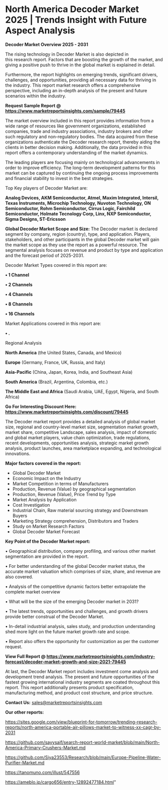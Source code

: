 # North America Decoder Market 2025 | Trends Insight with Future Aspect Analysis

<Strong> Decoder Market Overview 2025 - 2031</strong>

The rising technology in Decoder Market is also depicted in this research report. Factors that are boosting the growth of the market, and giving a positive push to thrive in the global market is explained in detail.

Furthermore, the report highlights on emerging trends, significant drivers, challenges, and opportunities, providing all necessary data for thriving in the industry. This report market research offers a comprehensive perspective, including an in-depth analysis of the present and future scenarios within the industry.

<strong>Request Sample Report @ <a href=https://www.marketreportsinsights.com/sample/79445>https://www.marketreportsinsights.com/sample/79445</a></strong>

The market overview included in this report provides information from a wide range of resources like government organizations, established companies, trade and industry associations, industry brokers and other such regulatory and non-regulatory bodies. The data acquired from these organizations authenticate the Decoder research report, thereby aiding the clients in better decision making. Additionally, the data provided in this report offers a contemporary understanding of the market dynamics.

The leading players are focusing mainly on technological advancements in order to improve efficiency. The long-term development patterns for this market can be captured by continuing the ongoing process improvements and financial stability to invest in the best strategies.

Top Key players of Decoder Market are:

<strong>Analog Devices, AKM Semiconductor, Atmel, Maxim Integrated, Intersil, Texas Instruments, Microchip Technology, Nuvoton Technology, ON Semiconductor, Rohm Semiconductor, Cirrus Logic, Fairchild Semiconductor, Holmate Tecnology Corp, Linx, NXP Semiconductor, Sigma Designs, ST-Ericsson</strong>

<strong><b>Global Decoder Market Scope and Size:</b></strong>
The Decoder market is declared segment by company, region (country), type, and application. Players, stakeholders, and other participants in the global Decoder market will gain the market scope as they use the report as a powerful resource. The segmental analysis focuses on revenue and product by type and application and the forecast period of 2025-2031.

Decoder Market Types covered in this report are:

<strong>• 1 Channel

• 2 Channels

• 4 Channels

• 8 Channels

• 16 Channels</strong>

Market Applications covered in this report are:

<strong>• .</strong> 

Regional Analysis

<strong>North America</strong> (the United States, Canada, and Mexico)

<strong>Europe</strong> (Germany, France, UK, Russia, and Italy)

<strong>Asia-Pacific</strong> (China, Japan, Korea, India, and Southeast Asia)

<strong>South America</strong> (Brazil, Argentina, Colombia, etc.)

<strong>The Middle East and Africa</strong> (Saudi Arabia, UAE, Egypt, Nigeria, and South Africa)

<strong>Go For Interesting Discount Here: <a href=https://www.marketreportsinsights.com/discount/79445>https://www.marketreportsinsights.com/discount/79445</a></strong>

The Decoder market report provides a detailed analysis of global market size, regional and country-level market size, segmentation market growth, market share, competitive Landscape, sales analysis, impact of domestic and global market players, value chain optimization, trade regulations, recent developments, opportunities analysis, strategic market growth analysis, product launches, area marketplace expanding, and technological innovations.

<strong><b>Major factors covered in the report:</b></strong>
<ul>
  <li>Global Decoder Market </li>
  <li>Economic Impact on the Industry</li>
  <li>Market Competition in terms of Manufacturers</li>
  <li>Production, Revenue (Value) by geographical segmentation</li>
  <li>Production, Revenue (Value), Price Trend by Type</li>
  <li>Market Analysis by Application</li>
  <li>Cost Investigation</li>
  <li>Industrial Chain, Raw material sourcing strategy and Downstream Buyers</li>
  <li>Marketing Strategy comprehension, Distributors and Traders</li>
  <li>Study on Market Research Factors</li>
  <li>Global Decoder Market Forecast</li>
</ul>

<strong><b>Key Point of the Decoder Market report:</b></strong>

• Geographical distribution, company profiling, and various other market segmentation are provided in the report.

• For better understanding of the global Decoder market status, the accurate market valuation which comprises of size, share, and revenue are also covered.

• Analysis of the competitive dynamic factors better extrapolate the complete market overview

• What will be the size of the emerging Decoder market in 2031?

• The latest trends, opportunities and challenges, and growth drivers provide better construal of the Decoder Market.

• In-detail industrial analysis, sales study, and production understanding shed more light on the future market growth rate and scope.

• Report also offers the opportunity for customization as per the customer request.

<strong><b>View Full Report @ <a href=https://www.marketreportsinsights.com/industry-forecast/decoder-market-growth-and-size-2021-79445>https://www.marketreportsinsights.com/industry-forecast/decoder-market-growth-and-size-2021-79445</a></b></strong>


At last, the Decoder Market report includes investment come analysis and development trend analysis. The present and future opportunities of the fastest growing international industry segments are coated throughout this report. This report additionally presents product specification, manufacturing method, and product cost structure, and price structure.

<strong>Contact Us:</strong>
sales@marketreportsinsights.com

<strong>Our other reports:</strong>

<a href=https://sites.google.com/view/blueprint-for-tomorrow/trending-research-reports/north-america-portable-air-pillows-market-to-witness-xx-cagr-by-2031>https://sites.google.com/view/blueprint-for-tomorrow/trending-research-reports/north-america-portable-air-pillows-market-to-witness-xx-cagr-by-2031</a>

<a href=https://github.com/sayysaif/search-report-world-market/blob/main/North-America-Primary-Crushers-Market.md>https://github.com/sayysaif/search-report-world-market/blob/main/North-America-Primary-Crushers-Market.md</a>

<a href=https://github.com/Siya23553/Research/blob/main/Europe-Pipeline-Water-Purifier-Market.md>https://github.com/Siya23553/Research/blob/main/Europe-Pipeline-Water-Purifier-Market.md</a>

<a href=https://tanomuno.com/illust/547556>https://tanomuno.com/illust/547556</a>

<a href=https://ameblo.jp/cargo656/entry-12892477184.html>https://ameblo.jp/cargo656/entry-12892477184.html</a>"

